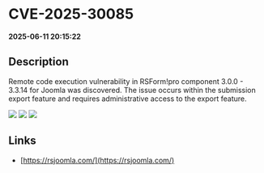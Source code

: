# CVE-2025-30085

**2025-06-11 20:15:22**

## Description
Remote code execution vulnerability in RSForm!pro component 3.0.0 - 3.3.14 for Joomla was discovered. The issue occurs within the submission export feature and requires administrative access to the export feature.

![](https://img.shields.io/static/v1?label=Score&message=9.2&color=red)
![](https://img.shields.io/static/v1?label=Severity&message=CRITICAL&color=red)
![](https://img.shields.io/static/v1?label=CWE&message=RCE&color=green)

## Links
- [https://rsjoomla.com/](https://rsjoomla.com/)
